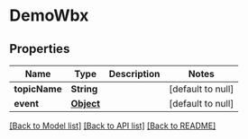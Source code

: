 # DemoWbx

## Properties

| Name          | Type              | Description | Notes             |
| ------------- | ----------------- | ----------- | ----------------- |
| **topicName** | **String**        |             | [default to null] |
| **event**     | [**Object**](.md) |             | [default to null] |

[[Back to Model list]](../README.md#documentation-for-models) [[Back to API list]](../README.md#documentation-for-api-endpoints) [[Back to README]](../README.md)
